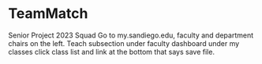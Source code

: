 # TeamMatch
Senior Project 2023 Squad
Go to my.sandiego.edu, faculty and department chairs on the left. Teach subsection
under faculty dashboard
under my classes 
click class list and link at the bottom that says save file.